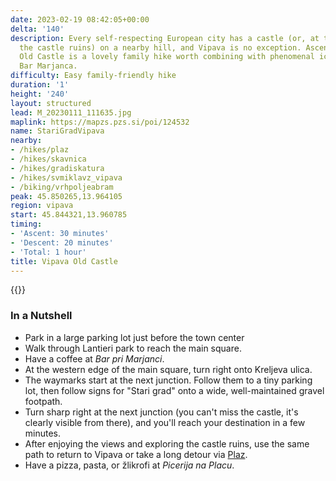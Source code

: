 ```yaml
---
date: 2023-02-19 08:42:05+00:00
delta: '140'
description: Every self-respecting European city has a castle (or, at the very least,
  the castle ruins) on a nearby hill, and Vipava is no exception. Ascending to Vipava's
  Old Castle is a lovely family hike worth combining with phenomenal ice cream at
  Bar Marjanca.
difficulty: Easy family-friendly hike
duration: '1'
height: '240'
layout: structured
lead: M_20230111_111635.jpg
maplink: https://mapzs.pzs.si/poi/124532
name: StariGradVipava
nearby:
- /hikes/plaz
- /hikes/skavnica
- /hikes/gradiskatura
- /hikes/svmiklavz_vipava
- /biking/vrhpoljeabram
peak: 45.850265,13.964105
region: vipava
start: 45.844321,13.960785
timing:
- 'Ascent: 30 minutes'
- 'Descent: 20 minutes'
- 'Total: 1 hour'
title: Vipava Old Castle
---
```

{{<hike-details description="yes">}}

### In a Nutshell

-   Park in a large parking lot just before the town center
-   Walk through Lantieri park to reach the main square.
-   Have a coffee at *Bar pri Marjanci*.
-   At the western edge of the main square, turn right onto Kreljeva ulica.
-   The waymarks start at the next junction. Follow them to a tiny parking lot, then follow signs for "Stari grad" onto a wide, well-maintained gravel footpath.
-   Turn sharp right at the next junction (you can't miss the castle, it's clearly visible from there), and you'll reach your destination in a few minutes.
-   After enjoying the views and exploring the castle ruins, use the same path to return to Vipava or take a long detour via [Plaz](../plaz/).
-   Have a pizza, pasta, or žlikrofi at *Picerija na Placu*.
